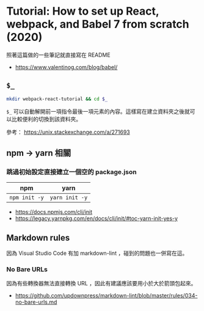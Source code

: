 # Tutorial: How to set up React, webpack, and Babel 7 from scratch (2020)

照著這篇做的一些筆記就直接寫在 README

- <https://www.valentinog.com/blog/babel/>

## `$_`

``` sh
mkdir webpack-react-tutorial && cd $_
```

`$_` 可以自動解開前一項指令最後一項元素的內容。這樣寫在建立資料夾之後就可以比較便利的切換到該資料夾。

參考： <https://unix.stackexchange.com/a/271693>

## npm -> yarn 相關

### 跳過初始設定直接建立一個空的 package.json

| npm | yarn |
|---|---|
| `npm init -y` | `yarn init -y` |

- <https://docs.npmjs.com/cli/init>
- <https://legacy.yarnpkg.com/en/docs/cli/init/#toc-yarn-init-yes-y>

## Markdown rules

因為 Visual Studio Code 有加 markdown-lint ，碰到的問題也一併寫在這。

### No Bare URLs

因為有些轉換器無法直接轉換 URL ，因此有建議應該要用小於大於箭頭包起來。

- <https://github.com/updownpress/markdown-lint/blob/master/rules/034-no-bare-urls.md>
